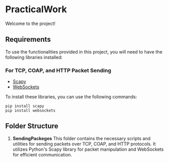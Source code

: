 # PracticalWork
Welcome to the project! 
## Requirements

To use the functionalities provided in this project, you will need to have the following libraries installed:

### For TCP, COAP, and HTTP Packet Sending
- [Scapy](https://github.com/secdev/scapy)
- [WebSockets](https://websockets.readthedocs.io/en/stable/)

To install these libraries, you can use the following commands:


```
pip install scapy
pip install websockets
```





## Folder Structure

1. **SendingPackeges**
   This folder contains the necessary scripts and utilities for sending packets over TCP, COAP, and HTTP protocols. It utilizes Python's Scapy library for packet manipulation and WebSockets for efficient communication.
